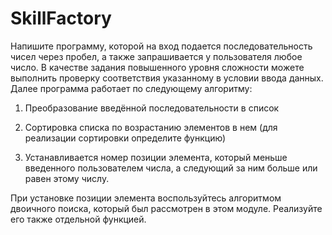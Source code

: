 # SkillFactory

Напишите программу, которой на вход подается последовательность чисел через пробел, а также запрашивается у пользователя любое число.
В качестве задания повышенного уровня сложности можете выполнить проверку соответствия указанному в условии ввода данных.
Далее программа работает по следующему алгоритму:

1. Преобразование введённой последовательности в список

2. Сортировка списка по возрастанию элементов в нем (для реализации сортировки определите функцию)

3. Устанавливается номер позиции элемента, который меньше введенного пользователем числа, а следующий за ним больше или равен этому числу.


При установке позиции элемента воспользуйтесь алгоритмом двоичного поиска, который был рассмотрен в этом модуле. Реализуйте его также отдельной функцией.
